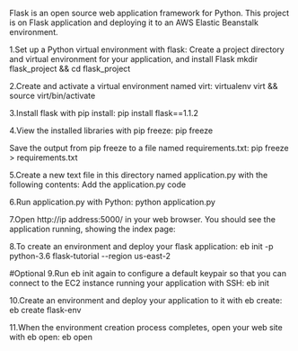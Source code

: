 Flask is an open source web application framework for Python. This project is on Flask application and deploying it to an AWS Elastic Beanstalk environment.

1.Set up a Python virtual environment with flask:
Create a project directory and virtual environment for your application, and install Flask
mkdir flask_project && cd flask_project 

2.Create and activate a virtual environment named virt:
virtualenv virt && source virt/bin/activate

3.Install flask with pip install:
pip install flask==1.1.2

4.View the installed libraries with pip freeze:
pip freeze

Save the output from pip freeze to a file named requirements.txt:
pip freeze > requirements.txt

5.Create a new text file in this directory named application.py with the following contents:
Add the application.py code 

6.Run application.py with Python:
python application.py

7.Open  http://ip address:5000/ in your web browser. You should see the application running, showing the index page:

8.To create an environment and deploy your flask application:
eb init -p python-3.6 flask-tutorial --region us-east-2

#Optional 
9.Run eb init again to configure a default keypair so that you can connect to the EC2 instance running your application with SSH:
eb init

10.Create an environment and deploy your application to it with eb create:
eb create flask-env

11.When the environment creation process completes, open your web site with eb open:
eb open

